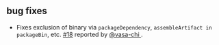 ## bug fixes
- Fixes exclusion of binary via `packageDependency`, `assembleArtifact in packageBin`, etc. [#18](https://github.com/eed3si9n/sbt-assembly/issues/18) reported by [@vasa-chi ](https://github.com/vasa-chi).
